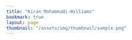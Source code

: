 ```yaml
---
title: "Kiran Mohammadi-Williams"
bookmark: true
layout: page
thumbnail: "/assets/img/thumbnail/sample.png"
---
```


